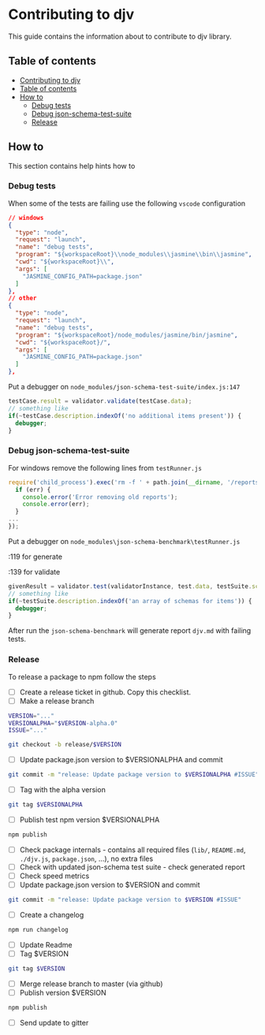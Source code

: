 # Contributing to djv <a name="title"></a>

This guide contains the information about to contribute to djv library.

## Table of contents <a name="content"></a>

* [Contributing to djv](#title)
* [Table of contents](#content)
* [How to](#howto)
  * [Debug tests](#tests)
  * [Debug json-schema-test-suite](#test-suite)
  * [Release](#release)

## How to <a name="howto"></a>

This section contains help hints how to

### Debug tests <a name="tests"></a>

When some of the tests are failing use the following `vscode` configuration

```json
// windows
{
  "type": "node",
  "request": "launch",
  "name": "debug tests",
  "program": "${workspaceRoot}\\node_modules\\jasmine\\bin\\jasmine",
  "cwd": "${workspaceRoot}\\",
  "args": [
    "JASMINE_CONFIG_PATH=package.json"
  ]
},
// other
{
  "type": "node",
  "request": "launch",
  "name": "debug tests",
  "program": "${workspaceRoot}/node_modules/jasmine/bin/jasmine",
  "cwd": "${workspaceRoot}/",
  "args": [
    "JASMINE_CONFIG_PATH=package.json"
  ]
},
```

Put a debugger on `node_modules/json-schema-test-suite/index.js:147`
```javascript
testCase.result = validator.validate(testCase.data);
// something like
if(~testCase.description.indexOf('no additional items present')) {
  debugger;
}
```

### Debug json-schema-test-suite <a name="test-suite"></a>

For windows remove the following lines from `testRunner.js`

```js
require('child_process').exec('rm -f ' + path.join(__dirname, '/reports/*.md'), function (err) {
  if (err) {
    console.error('Error removing old reports');
    console.error(err);
  }
...
});
```

Put a debugger on `node_modules\json-schema-benchmark\testRunner.js`

:119 for generate

:139 for validate

```javascript
givenResult = validator.test(validatorInstance, test.data, testSuite.schema);
// something like
if(~testSuite.description.indexOf('an array of schemas for items')) {
  debugger;
}
```

After run the `json-schema-benchmark` will generate report `djv.md` with failing tests.

### Release <a name="release"></a>

To release a package to npm follow the steps

- [ ] Create a release ticket in github. Copy this checklist.
- [ ] Make a release branch
```sh
VERSION="..."
VERSIONALPHA="$VERSION-alpha.0"
ISSUE="..."

git checkout -b release/$VERSION
```
- [ ] Update package.json version to $VERSIONALPHA and commit
```sh
git commit -m "release: Update package version to $VERSIONALPHA #ISSUE"
```
- [ ] Tag with the alpha version
```sh
git tag $VERSIONALPHA
```
- [ ] Publish test npm version $VERSIONALPHA
```sh
npm publish
```
- [ ] Check package internals - contains all required files (`lib/`, `README.md`, `./djv.js`, `package.json`, ...), no extra files
- [ ] Check with updated json-schema test suite - check generated report
- [ ] Check speed metrics
- [ ] Update package.json version to $VERSION and commit
```sh
git commit -m "release: Update package version to $VERSION #ISSUE"
```
- [ ] Create a changelog
```sh
npm run changelog
```
- [ ] Update Readme
- [ ] Tag $VERSION
```sh
git tag $VERSION
```
- [ ] Merge release branch to master (via github)
- [ ] Publish version $VERSION
```sh
npm publish
```
- [ ] Send update to gitter

